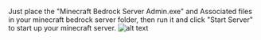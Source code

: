 Just place the "Minecraft Bedrock Server Admin.exe" and Associated files in your minecraft bedrock server folder, then run it and click "Start Server" to start up your minecraft server.
![alt text](https://i.imgur.com/CqI5qOm.png)
